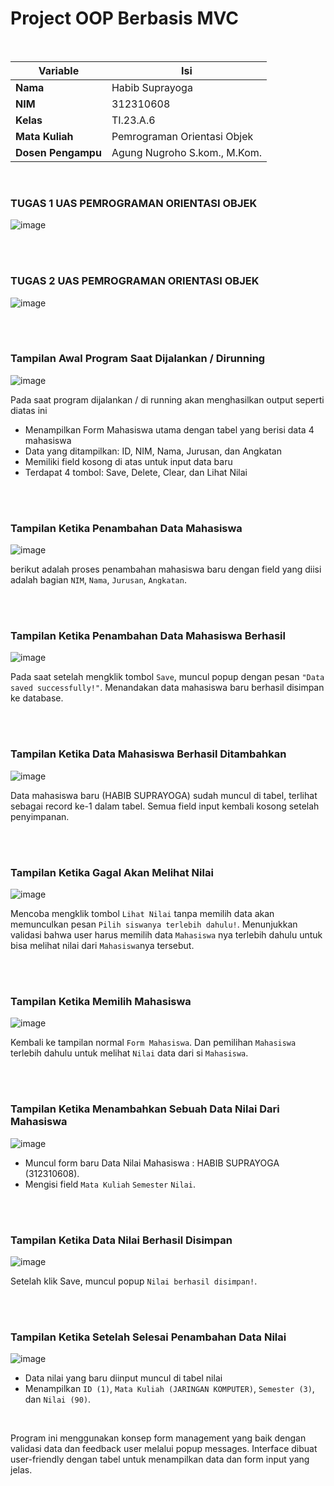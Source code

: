 # Project OOP Berbasis MVC

<br> 

| Variable           |             Isi            |
| -------------------|----------------------------|
| **Nama**           |        Habib Suprayoga     |
| **NIM**            |          312310608         |
| **Kelas**          |          TI.23.A.6         |
| **Mata Kuliah**    | Pemrograman Orientasi Objek|
| **Dosen Pengampu** |Agung Nugroho S.kom., M.Kom.|


<br> 


### <b>TUGAS 1 UAS PEMROGRAMAN ORIENTASI OBJEK</b>

![image](https://github.com/user-attachments/assets/0c44fe8c-f2ba-4142-b5b5-8e4e9c141e8b)


<br> <br>


### <b>TUGAS 2 UAS PEMROGRAMAN ORIENTASI OBJEK</b>

![image](https://github.com/user-attachments/assets/3760d239-eb60-4bdf-b387-d74f0d80944c)

<br> <br>


### Tampilan Awal Program Saat Dijalankan / Dirunning
![image](https://github.com/user-attachments/assets/dd12019c-66f4-4cb6-9268-c3c75caef932)

Pada saat program dijalankan / di running akan menghasilkan output seperti diatas ini
- Menampilkan Form Mahasiswa utama dengan tabel yang berisi data 4 mahasiswa
- Data yang ditampilkan: ID, NIM, Nama, Jurusan, dan Angkatan
- Memiliki field kosong di atas untuk input data baru
- Terdapat 4 tombol: Save, Delete, Clear, dan Lihat Nilai

<br> <br>


### Tampilan Ketika Penambahan Data Mahasiswa
![image](https://github.com/user-attachments/assets/1b2802c2-46b1-42eb-a354-1d3427b7e807)


berikut adalah proses penambahan mahasiswa baru dengan field yang diisi adalah bagian `NIM`, `Nama`, `Jurusan`, `Angkatan`.

<br> <br>


### Tampilan Ketika Penambahan Data Mahasiswa Berhasil
![image](https://github.com/user-attachments/assets/0e851082-7379-4089-bb99-2fda573ae6fc)

Pada saat setelah mengklik tombol `Save`, muncul popup dengan pesan `"Data saved successfully!"`. Menandakan data mahasiswa baru berhasil disimpan ke database.

<br> <br>


### Tampilan Ketika Data Mahasiswa Berhasil Ditambahkan
![image](https://github.com/user-attachments/assets/6e8ddde2-537f-48e5-b689-a7693e3e42bd)

Data mahasiswa baru (HABIB SUPRAYOGA) sudah muncul di tabel, terlihat sebagai record ke-1 dalam tabel. Semua field input kembali kosong setelah penyimpanan.

<br> <br>


### Tampilan Ketika Gagal Akan Melihat Nilai
![image](https://github.com/user-attachments/assets/2d0c21ff-7f59-40ff-a609-5ad225653f71)

Mencoba mengklik tombol `Lihat Nilai` tanpa memilih data akan memunculkan pesan `Pilih siswanya terlebih dahulu!`. Menunjukkan validasi bahwa user harus memilih data `Mahasiswa` nya terlebih dahulu untuk bisa melihat nilai dari `Mahasiswa`nya tersebut.

<br> <br>


### Tampilan Ketika Memilih Mahasiswa
![image](https://github.com/user-attachments/assets/8e8c6884-6990-4960-9609-4bb75c6fad5a)

Kembali ke tampilan normal `Form Mahasiswa`. Dan pemilihan `Mahasiswa` terlebih dahulu untuk melihat `Nilai` data dari si `Mahasiswa`.

<br> <br>


### Tampilan Ketika Menambahkan Sebuah Data Nilai Dari Mahasiswa
![image](https://github.com/user-attachments/assets/0f066023-4636-4b01-9a08-ad8f790bc8a5)

- Muncul form baru Data Nilai Mahasiswa : HABIB SUPRAYOGA (312310608).
- Mengisi field `Mata Kuliah` `Semester` `Nilai`.

<br> <br>


### Tampilan Ketika Data Nilai Berhasil Disimpan 
![image](https://github.com/user-attachments/assets/ef6f516d-1f48-4ee8-a47f-267665e6e698)

Setelah klik Save, muncul popup `Nilai berhasil disimpan!`.

<br> <br>


### Tampilan Ketika Setelah Selesai Penambahan Data Nilai
![image](https://github.com/user-attachments/assets/0c3c4c67-668c-4bc5-b03e-16e361467743)

- Data nilai yang baru diinput muncul di tabel nilai
- Menampilkan `ID (1)`, `Mata Kuliah (JARINGAN KOMPUTER)`, `Semester (3)`, dan `Nilai (90)`.

<br>


Program ini menggunakan konsep form management yang baik dengan validasi data dan feedback user melalui popup messages. Interface dibuat user-friendly dengan tabel untuk menampilkan data dan form input yang jelas.
